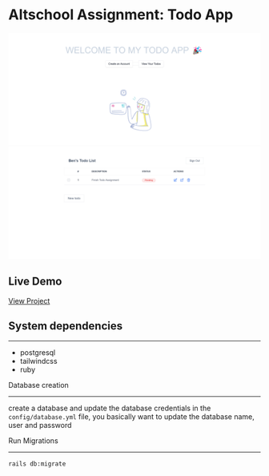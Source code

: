 # Altschool Assignment: Todo App

![Alt text](/public/screen1.png?raw=true)
![Alt text](/public/screen2.png?raw=true)

## Live Demo
[View Project](https://todo-app-alt.herokuapp.com/)

## System dependencies
___
- postgresql
- tailwindcss
- ruby

Database creation
___
create a database and update the database credentials in the `config/database.yml` file, 
you basically want to update the database name, user and password


Run Migrations
___
```shell
rails db:migrate
```